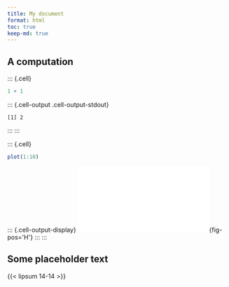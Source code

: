 ```yaml
---
title: My document
format: html
toc: true
keep-md: true
---
```






## A computation




::: {.cell}

```{.r .cell-code  code-line-numbers="true"}
1 + 1
```

::: {.cell-output .cell-output-stdout}

```
[1] 2
```


:::
:::

::: {.cell}

```{.r .cell-code}
plot(1:10)
```

::: {.cell-output-display}
![](html-r_files/figure-pdf/unnamed-chunk-2-1.pdf){fig-pos='H'}
:::
:::




## Some placeholder text





{{< lipsum 14-14 >}}

